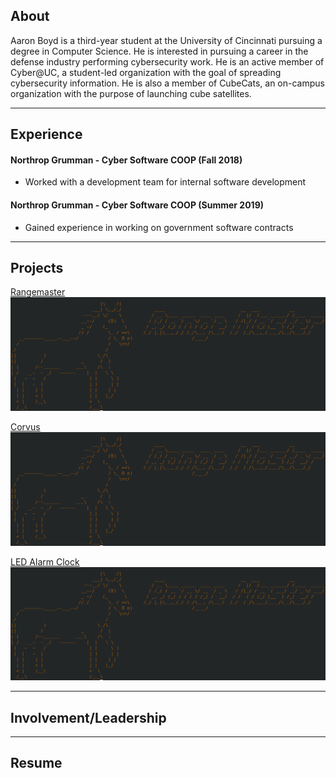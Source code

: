 ## About

Aaron Boyd is a third-year student at the University of Cincinnati pursuing a degree in Computer Science. He is interested in pursuing a career in the defense industry performing cybersecurity work. He is an active member of Cyber@UC, a student-led organization with the goal of spreading cybersecurity information. He is also a member of CubeCats, an on-campus organization with the purpose of launching cube satellites.

---

## Experience

#### Northrop Grumman - Cyber Software COOP (Fall 2018)
- Worked with a development team for internal software development

#### Northrop Grumman - Cyber Software COOP (Summer 2019)
- Gained experience in working on government software contracts

---

## Projects

[Rangemaster](/range_master)
<img src="images/range_master_ascii_art.png?raw=true"/>

[Corvus](/corvus)
<img src="images/range_master_ascii_art.png?raw=true"/>

[LED Alarm Clock](/led_alarm_clock)
<img src="images/range_master_ascii_art.png?raw=true"/>

---

## Involvement/Leadership

---

## Resume
